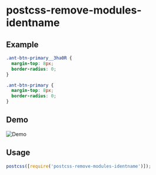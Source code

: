 # postcss-remove-modules-identname

## Example

```css
.ant-btn-primary__3ha0R {
  margin-top: 8px;
  border-radius: 0;
}
```

```css
.ant-btn-primary {
  margin-top: 8px;
  border-radius: 0;
}
```

## Demo

![Demo]()

## Usage

```js
postcss([require('postcss-remove-modules-identname')]);
```
